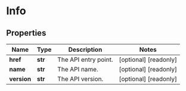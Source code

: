 # Info

## Properties
| Name | Type | Description | Notes |
| ------------ | ------------- | ------------- | ------------- |
| **href** | **str** | The API entry point. | [optional] [readonly]  |
| **name** | **str** | The API name. | [optional] [readonly]  |
| **version** | **str** | The API version. | [optional] [readonly]  |


